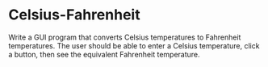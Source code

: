 # Celsius-Fahrenheit
Write a GUI program that converts Celsius temperatures to Fahrenheit temperatures. The user
should be able to enter a Celsius temperature, click a button, then see the equivalent Fahrenheit
temperature.
